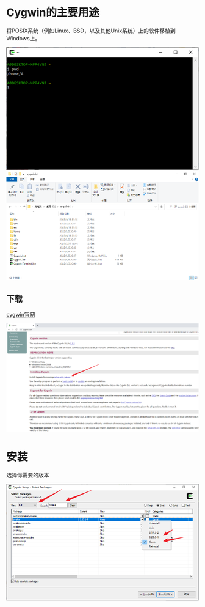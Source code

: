 # Cygwin的主要用途
将POSIX系统（例如Linux、BSD，以及其他Unix系统）上的软件移植到Windows上。

![](images/cygwin/4.cygwin终端.png)
![](images/cygwin/3.cygwin的目录.png)

## 下载

[cygwin官网](https://www.cygwin.com)

![](images/cygwin/1.下载.png)

# 安装

选择你需要的版本

![](images/cygwin/2.选择安装包版本.png)